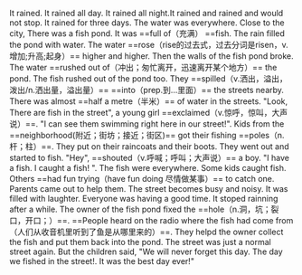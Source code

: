 It rained. It rained all day. It rained all night.It rained and rained and would not stop. It rained for three days. The water was everywhere. Close to the city, There was a fish pond. It was ==full of（充满） ==fish. The rain filled the pond with water. The water ==rose（rise的过去式，过去分词是risen，v.增加;升高;起身）== higher and higher. Then the walls of the fish pond broke. 
The water ==rushed out of（冲出；匆忙离开，迅速离开某个地方）== the pond. The fish rushed out of the pond too. They ==spilled（v.洒出，溢出，泼出/n.洒出量，溢出量）== ==into（prep.到...里面）== the streets nearby. There was almost ==half a metre（半米）== of  water in the streets. 
"Look, There are fish in the street", a young girl ==exclaimed（v.惊呼，惊叫，大声说）==. "I can see them swimming right here in our street!". Kids from the ==neighborhood(附近；街坊；接近；街区)== got their fishing ==poles（n.杆；柱）==. They put on their raincoats and their boots. They went out and started to fish.
"Hey", ==shouted（v.呼喊；呼叫；大声说）== a boy. "I have a fish. I caught a fish! ". The fish were everywhere.  Some kids caught fish. Others ==had fun trying（have fun doing 尽情做某事）== to catch one.  Parents came out to help them. The street becomes busy and noisy. It was filled with laughter.  Everyone was having a good time. 
It stoped rainning after a while. The owner of the fish pond fixed the ==hole（n.洞，坑；裂口，开口；）==. ==People heard on the radio where the fish had come from（人们从收音机里听到了鱼是从哪里来的）==. They helpd the owner collect the fish and put them back into the pond. 
The street was just a normal street again. 
But the children said, "We will never forget this day. The day we fished in the street!. It was the best day ever!"